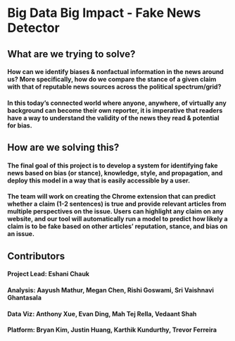 # Big Data Big Impact - Fake News Detector 

## What are we trying to solve?

#### How can we identify biases & nonfactual information in the news around us? More specifically, how do we compare the stance of a given claim with that of reputable news sources across the political spectrum/grid?
#### In this today’s connected world where anyone, anywhere, of virtually any background can become their own reporter, it is imperative that readers have a way to understand the validity of the news they read & potential for bias.

## How are we solving this? 
#### The final goal of this project is to develop a system for identifying fake news based on bias (or stance), knowledge, style, and propagation, and deploy this model in a way that is easily accessible by a user. 
#### The team will work on creating the Chrome extension that can predict whether a claim (1-2 sentences) is true and provide relevant articles from multiple perspectives on the issue. Users can highlight any claim on any website, and our tool will automatically run a model to predict how likely a claim is to be fake based on other articles’ reputation, stance, and bias on an issue. 

## Contributors 
#### Project Lead: Eshani Chauk
#### Analysis: Aayush Mathur, Megan Chen, Rishi Goswami, Sri Vaishnavi Ghantasala 
#### Data Viz: Anthony Xue, Evan Ding, Mah Tej Rella, Vedaant Shah 
#### Platform: Bryan Kim, Justin Huang, Karthik Kundurthy, Trevor Ferreira  
